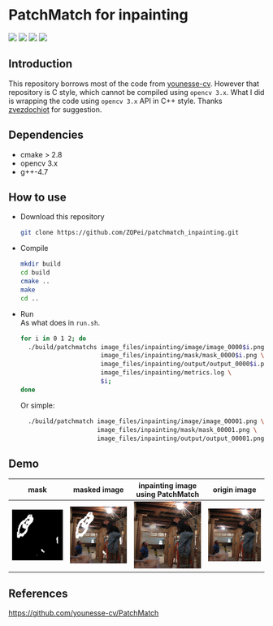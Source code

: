 # PatchMatch for inpainting

![](https://img.shields.io/badge/build-passing-green)  ![](https://img.shields.io/badge/opencv-3.x-green)  ![](https://img.shields.io/badge/cmake-%3E2.8-orange)  ![](https://img.shields.io/badge/Lisence-MIT-yellow)

## Introduction

This repository borrows most of the code from [younesse-cv](https://github.com/younesse-cv/PatchMatch).  However that repository is C style, which cannot be compiled using `opencv 3.x`.  What I did is wrapping the code using `opencv 3.x` API in C++ style. Thanks [zvezdochiot](https://github.com/zvezdochiot) for suggestion.



## Dependencies

- cmake > 2.8
- opencv 3.x
- g++-4.7



## How to use

- Download this repository

  ```bash
  git clone https://github.com/ZQPei/patchmatch_inpainting.git
  ```

- Compile

  ```bash
  mkdir build
  cd build
  cmake ..
  make
  cd ..
  ```

- Run  
  As what does in `run.sh`.

  ```bash
  for i in 0 1 2; do
    ./build/patchmatchs image_files/inpainting/image/image_0000$i.png \
                        image_files/inpainting/mask/mask_0000$i.png \
                        image_files/inpainting/output/output_0000$i.png \
                        image_files/inpainting/metrics.log \
                        $i;
  done
  ```

  Or simple:
  ```sh
    ./build/patchmatch image_files/inpainting/image/image_00001.png \
                       image_files/inpainting/mask/mask_00001.png \
                       image_files/inpainting/output/output_00001.png
  ```


## Demo

| mask                                                  | masked image                                                 | inpainting image using PatchMatch                                                  | origin image                                                 |
| ----------------------------------------------------- | ------------------------------------------------------------ | ----------------------------------------------------- | ------------------------------------------------------------ |
| ![](./image_files/inpainting/mask/mask_00001.png)     | ![](./image_files/inpainting/masked_image/masked_image_00001.png) | ![](./image_files/inpainting/output/output_00001.png)     | ![](./image_files/inpainting/image/image_00001.png) |






## References

https://github.com/younesse-cv/PatchMatch


